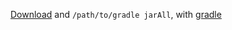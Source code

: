 [Download](http://kafka.apache.org/downloads) and `/path/to/gradle jarAll`, with [gradle](https://gradle.org/releases)

